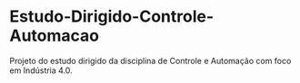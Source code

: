 # Estudo-Dirigido-Controle-Automacao
Projeto do estudo dirigido da disciplina de Controle e Automação com foco em Indústria 4.0.

